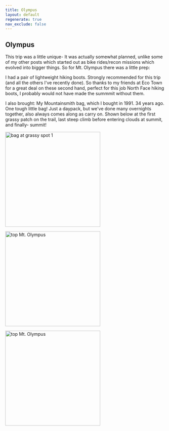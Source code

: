 ```yaml
---
title: Olympus
layout: default
regenerate: true
nav_exclude: false
---
```


## Olympus

This trip was a little unique- It was actually somewhat planned, unlike some of my other posts which started out as bike rides/recon missions which evolved into bigger things.  So for Mt. Olympus there was a little prep:

I had a pair of lightweight hiking boots.  Strongly recommended for this trip (and all the others I've recently done).  So thanks to my friends at Eco Town for a great deal on these second hand, perfect for this job North Face hiking boots, I probably would not have made the summmit without them.  

I also brought:  My Mountainsmith bag, which I bought in 1991.  34 years ago.  One tough little bag!  Just a daypack, but we've done many overnights together, also always comes along as carry on.  Shown below at the first grassy patch on the trail, last steep climb before entering clouds at summit, and finally- summit!





<p><img src="../oahuv1/images/olympusgrass1JPG"   alt="bag at grassy spot 1" height="300px" /></p>


<p><img src="../oahuv1/images/olympus1.JPG" alt="top Mt. Olympus" height="300px" /></p>

<p><img src="../oahuv1/images/olympus2.JPG" alt="top Mt. Olympus" height="300px" /></p>


<!--
<p>
<video width="320" height="240" controls>
<source src="../oahuv1/images/kaala.webm" type="video/webm">
  Your browser does not support the video tag.
</video>
</p>
-->
